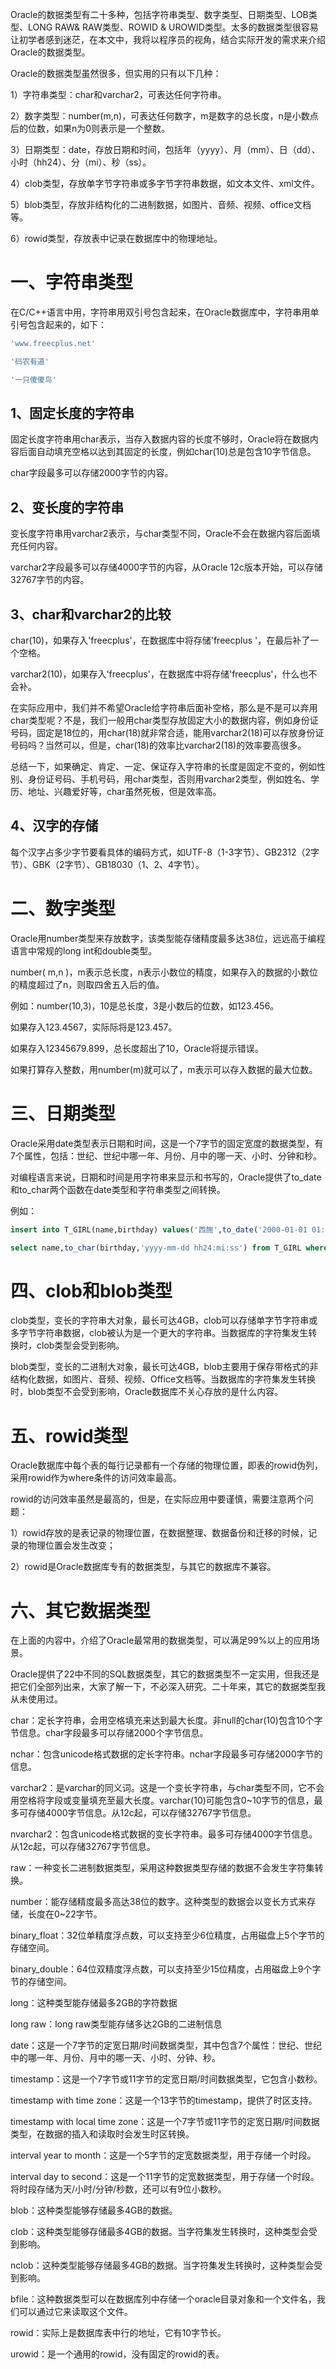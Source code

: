 Oracle的数据类型有二十多种，包括字符串类型、数字类型、日期类型、LOB类型、LONG RAW& RAW类型、ROWID & UROWID类型。太多的数据类型很容易让初学者感到迷茫，在本文中，我将以程序员的视角，结合实际开发的需求来介绍Oracle的数据类型。

Oracle的数据类型虽然很多，但实用的只有以下几种：

1）字符串类型：char和varchar2，可表达任何字符串。

2）数字类型：number(m,n)，可表达任何数字，m是数字的总长度，n是小数点后的位数，如果n为0则表示是一个整数。

3）日期类型：date，存放日期和时间，包括年（yyyy）、月（mm）、日（dd）、小时（hh24）、分（mi）、秒（ss）。

4）clob类型，存放单字节字符串或多字节字符串数据，如文本文件、xml文件。

5）blob类型，存放非结构化的二进制数据，如图片、音频、视频、office文档等。

6）rowid类型，存放表中记录在数据库中的物理地址。

# 一、字符串类型

在C/C++语言中用，字符串用双引号包含起来，在Oracle数据库中，字符串用单引号包含起来的，如下：

```sql
'www.freecplus.net'

'码农有道'

'一只傻傻鸟'
```



## 1、固定长度的字符串

固定长度字符串用char表示，当存入数据内容的长度不够时，Oracle将在数据内容后面自动填充空格以达到其固定的长度，例如char(10)总是包含10字节信息。

char字段最多可以存储2000字节的内容。

## 2、变长度的字符串

变长度字符串用varchar2表示，与char类型不同，Oracle不会在数据内容后面填充任何内容。

varchar2字段最多可以存储4000字节的内容，从Oracle 12c版本开始，可以存储32767字节的内容。

## 3、char和varchar2的比较

char(10)，如果存入'freecplus'，在数据库中将存储'freecplus '，在最后补了一个空格。

varchar2(10)，如果存入'freecplus'，在数据库中将存储'freecplus'，什么也不会补。

在实际应用中，我们并不希望Oracle给字符串后面补空格，那么是不是可以弃用char类型呢？不是，我们一般用char类型存放固定大小的数据内容，例如身份证号码，固定是18位的，用char(18)就非常合适，能用varchar2(18)可以存放身份证号码吗？当然可以，但是，char(18)的效率比varchar2(18)的效率要高很多。

总结一下，如果确定、肯定、一定、保证存入字符串的长度是固定不变的，例如性别、身份证号码、手机号码，用char类型，否则用varchar2类型，例如姓名、学历、地址、兴趣爱好等，char虽然死板，但是效率高。

## 4、汉字的存储

每个汉字占多少字节要看具体的编码方式，如UTF-8（1-3字节）、GB2312（2字节）、GBK（2字节）、GB18030（1、2、4字节）。

# 二、数字类型

Oracle用number类型来存放数字，该类型能存储精度最多达38位，远远高于编程语言中常规的long int和double类型。

number( m,n )，m表示总长度，n表示小数位的精度，如果存入的数据的小数位的精度超过了n，则取四舍五入后的值。

例如：number(10,3)，10是总长度，3是小数后的位数，如123.456。

如果存入123.4567，实际际将是123.457。

如果存入12345679.899，总长度超出了10，Oracle将提示错误。

如果打算存入整数，用number(m)就可以了，m表示可以存入数据的最大位数。

# 三、日期类型

Oracle采用date类型表示日期和时间，这是一个7字节的固定宽度的数据类型，有7个属性，包括：世纪、世纪中哪一年、月份、月中的哪一天、小时、分钟和秒。

对编程语言来说，日期和时间是用字符串来显示和书写的，Oracle提供了to_date和to_char两个函数在date类型和字符串类型之间转换。

例如：

```sql
insert into T_GIRL(name,birthday) values('西施',to_date('2000-01-01 01:12:35','yyyy-mm-dd hh24:mi:ss'));

select name,to_char(birthday,'yyyy-mm-dd hh24:mi:ss') from T_GIRL where name='西施';
```

# 四、clob和blob类型

clob类型，变长的字符串大对象，最长可达4GB，clob可以存储单字节字符串或多字节字符串数据，clob被认为是一个更大的字符串。当数据库的字符集发生转换时，clob类型会受到影响。

blob类型，变长的二进制大对象，最长可达4GB，blob主要用于保存带格式的非结构化数据，如图片、音频、视频、Office文档等。当数据库的字符集发生转换时，blob类型不会受到影响，Oracle数据库不关心存放的是什么内容。

# 五、rowid类型

Oracle数据库中每个表的每行记录都有一个存储的物理位置，即表的rowid伪列，采用rowid作为where条件的访问效率最高。

rowid的访问效率虽然是最高的，但是，在实际应用中要谨慎，需要注意两个问题：

1）rowid存放的是表记录的物理位置，在数据整理、数据备份和迁移的时候，记录的物理位置会发生改变；

2）rowid是Oracle数据库专有的数据类型，与其它的数据库不兼容。

# 六、其它数据类型

在上面的内容中，介绍了Oracle最常用的数据类型，可以满足99%以上的应用场景。

Oracle提供了22中不同的SQL数据类型，其它的数据类型不一定实用，但我还是把它们全部列出来，大家了解一下，不必深入研究。二十年来，其它的数据类型我从未使用过。

char：定长字符串，会用空格填充来达到最大长度。非null的char(10)包含10个字节信息。char字段最多可以存储2000个字节信息。

nchar：包含unicode格式数据的定长字符串。nchar字段最多可存储2000字节的信息。

varchar2：是varchar的同义词。这是一个变长字符串，与char类型不同，它不会用空格将字段或变量填充至最大长度。varchar(10)可能包含0~10字节的信息，最多可存储4000字节信息。从12c起，可以存储32767字节信息。

nvarchar2：包含unicode格式数据的变长字符串。最多可存储4000字节信息。从12c起，可以存储32767字节信息。

raw：一种变长二进制数据类型，采用这种数据类型存储的数据不会发生字符集转换。

number：能存储精度最多高达38位的数字。这种类型的数据会以变长方式来存储，长度在0~22字节。

binary_float：32位单精度浮点数，可以支持至少6位精度，占用磁盘上5个字节的存储空间。

binary_double：64位双精度浮点数，可以支持至少15位精度，占用磁盘上9个字节的存储空间。

long：这种类型能存储最多2GB的字符数据

long raw：long raw类型能存储多达2GB的二进制信息

date：这是一个7字节的定宽日期/时间数据类型，其中包含7个属性：世纪、世纪中的哪一年、月份、月中的哪一天、小时、分钟、秒。

timestamp：这是一个7字节或11字节的定宽日期/时间数据类型，它包含小数秒。

timestamp with time zone：这是一个13字节的timestamp，提供了时区支持。

timestamp with local time zone：这是一个7字节或11字节的定宽日期/时间数据类型，在数据的插入和读取时会发生时区转换。

interval year to month：这是一个5字节的定宽数据类型，用于存储一个时段。

interval day to second：这是一个11字节的定宽数据类型，用于存储一个时段。将时段存储为天/小时/分钟/秒数，还可以有9位小数秒。

blob：这种类型能够存储最多4GB的数据。

clob：这种类型能够存储最多4GB的数据。当字符集发生转换时，这种类型会受到影响。

nclob：这种类型能够存储最多4GB的数据。当字符集发生转换时，这种类型会受到影响。

bfile：这种数据类型可以在数据库列中存储一个oracle目录对象和一个文件名，我们可以通过它来读取这个文件。

rowid：实际上是数据库表中行的地址，它有10字节长。

urowid：是一个通用的rowid，没有固定的rowid的表。